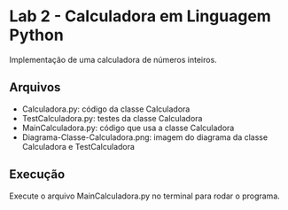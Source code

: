 # Lab 2 - Calculadora em Linguagem Python

Implementação de uma calculadora de números inteiros.


## Arquivos

- Calculadora.py: código da classe Calculadora
- TestCalculadora.py: testes da classe Calculadora
- MainCalculadora.py: código que usa a classe Calculadora
- Diagrama-Classe-Calculadora.png: imagem do diagrama da classe Calculadora e TestCalculadora

## Execução

Execute o arquivo MainCalculadora.py no terminal para rodar o programa.